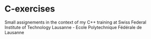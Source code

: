 # C-exercises

Small assignements in the context of my C++ training at Swiss Federal Institute of Technology Lausanne - Ecole Polytechnique Fédérale de Lausanne
